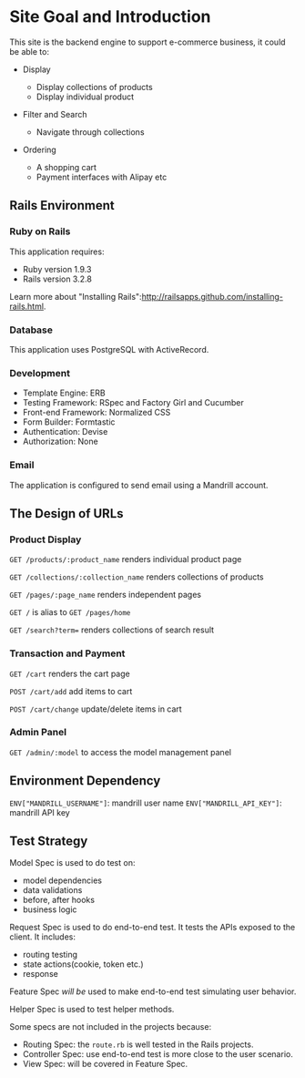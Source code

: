 # Site Goal and Introduction
This site is the backend engine to support e-commerce business, it could be able to:

- Display 
  - Display collections of products
  - Display individual product

- Filter and Search
  - Navigate through collections

- Ordering
  - A shopping cart
  - Payment interfaces with Alipay etc

## Rails Environment
### Ruby on Rails

This application requires:

* Ruby version 1.9.3
* Rails version 3.2.8

Learn more about "Installing Rails":http://railsapps.github.com/installing-rails.html.

### Database

This application uses PostgreSQL with ActiveRecord.

### Development

* Template Engine: ERB
* Testing Framework: RSpec and Factory Girl and Cucumber
* Front-end Framework: Normalized CSS
* Form Builder: Formtastic
* Authentication: Devise
* Authorization: None

### Email

The application is configured to send email using a Mandrill account.

## The Design of URLs

### Product Display
`GET /products/:product_name` renders individual product page

`GET /collections/:collection_name` renders collections of products

`GET /pages/:page_name` renders independent pages

`GET /` is alias to `GET /pages/home`

`GET /search?term=` renders collections of search result

### Transaction and Payment

`GET /cart` renders the cart page

`POST /cart/add` add items to cart

`POST /cart/change` update/delete items in cart

### Admin Panel
`GET /admin/:model` to access the model management panel

## Environment Dependency

`ENV["MANDRILL_USERNAME"]`: mandrill user name
`ENV["MANDRILL_API_KEY"]`: mandrill API key

## Test Strategy
Model Spec is used to do test on:
  - model dependencies
  - data validations
  - before, after hooks
  - business logic

Request Spec is used to do end-to-end test. It tests the APIs exposed to the client. It includes:

  - routing testing
  - state actions(cookie, token etc.)
  - response

Feature Spec *will be* used to make end-to-end test simulating user behavior.

Helper Spec is used to test helper methods.

Some specs are not included in the projects because:
  - Routing Spec: the `route.rb` is well tested in the Rails projects.
  - Controller Spec: use end-to-end test is more close to the user scenario.
  - View Spec: will be covered in Feature Spec.
